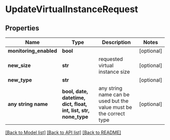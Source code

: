 # UpdateVirtualInstanceRequest


## Properties
Name | Type | Description | Notes
------------ | ------------- | ------------- | -------------
**monitoring_enabled** | **bool** |  | [optional] 
**new_size** | **str** | requested virtual instance size | [optional] 
**new_type** | **str** |  | [optional] 
**any string name** | **bool, date, datetime, dict, float, int, list, str, none_type** | any string name can be used but the value must be the correct type | [optional]

[[Back to Model list]](../README.md#documentation-for-models) [[Back to API list]](../README.md#documentation-for-api-endpoints) [[Back to README]](../README.md)


